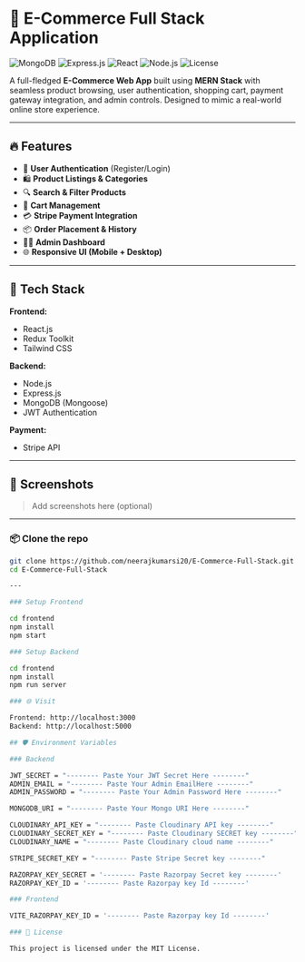 # 🛒 E-Commerce Full Stack Application

![MongoDB](https://img.shields.io/badge/MongoDB-4EA94B?style=for-the-badge&logo=mongodb&logoColor=white)
![Express.js](https://img.shields.io/badge/Express.js-000000?style=for-the-badge&logo=express&logoColor=white)
![React](https://img.shields.io/badge/React-61DAFB?style=for-the-badge&logo=react&logoColor=black)
![Node.js](https://img.shields.io/badge/Node.js-339933?style=for-the-badge&logo=node.js&logoColor=white)
![License](https://img.shields.io/github/license/neerajkumarsi20/E-Commerce-Full-Stack)

A full-fledged **E-Commerce Web App** built using **MERN Stack** with seamless product browsing, user authentication, shopping cart, payment gateway integration, and admin controls. Designed to mimic a real-world online store experience.

---

## 🔥 Features

- 👤 **User Authentication** (Register/Login)
- 🛍️ **Product Listings & Categories**
- 🔍 **Search & Filter Products**
- 🛒 **Cart Management**
- 💳 **Stripe Payment Integration**
- 📦 **Order Placement & History**
- 🧑‍💼 **Admin Dashboard**
- 🌐 **Responsive UI (Mobile + Desktop)**

---

## 🧱 Tech Stack

**Frontend:**
- React.js
- Redux Toolkit
- Tailwind CSS 

**Backend:**
- Node.js
- Express.js
- MongoDB (Mongoose)
- JWT Authentication

**Payment:**
- Stripe API

---

## 📸 Screenshots

> Add screenshots here (optional)

---

### 📦 Clone the repo
```bash
git clone https://github.com/neerajkumarsi20/E-Commerce-Full-Stack.git
cd E-Commerce-Full-Stack

---

### Setup Frontend

cd frontend
npm install
npm start

### Setup Backend

cd frontend
npm install
npm run server

### 🌐 Visit

Frontend: http://localhost:3000
Backend: http://localhost:5000

## 🛡️ Environment Variables

### Backend

JWT_SECRET = "-------- Paste Your JWT Secret Here --------"
ADMIN_EMAIL = "-------- Paste Your Admin EmailHere --------"
ADMIN_PASSWORD = "-------- Paste Your Admin Password Here --------"

MONGODB_URI = "-------- Paste Your Mongo URI Here --------"

CLOUDINARY_API_KEY = "-------- Paste Cloudinary API key --------"
CLOUDINARY_SECRET_KEY = "-------- Paste Cloudinary SECRET key --------"
CLOUDINARY_NAME = "-------- Paste Cloudinary cloud name --------"

STRIPE_SECRET_KEY = "-------- Paste Stripe Secret key --------"

RAZORPAY_KEY_SECRET = '-------- Paste Razorpay Secret key --------'
RAZORPAY_KEY_ID = '-------- Paste Razorpay key Id --------'

### Frontend

VITE_RAZORPAY_KEY_ID = '-------- Paste Razorpay key Id --------'

### 📃 License

This project is licensed under the MIT License.


